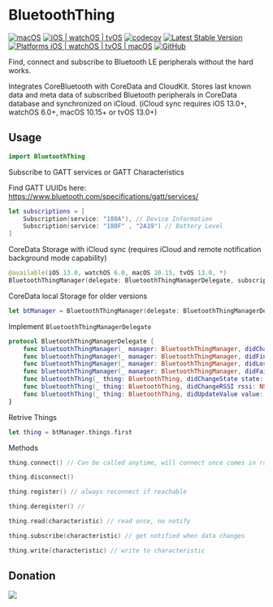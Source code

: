 # BluetoothThing
[![macOS](https://github.com/antoniokly/BluetoothThing/workflows/macOS/badge.svg)](https://github.com/antoniokly/BluetoothThing/actions)
[![iOS | watchOS | tvOS](https://github.com/antoniokly/BluetoothThing/workflows/iOS-watchOS-tvOS/badge.svg)](https://github.com/antoniokly/BluetoothThing/actions)
[![codecov](https://codecov.io/gh/antoniokly/BluetoothThing/branch/master/graph/badge.svg?token=3XY446W8S5)](https://codecov.io/gh/antoniokly/BluetoothThing)
[![Latest Stable Version](https://img.shields.io/github/v/tag/antoniokly/BluetoothThing?color=orange&label=Swift%20Package)](https://developer.apple.com/documentation/xcode/adding_package_dependencies_to_your_app)
[![Platforms iOS | watchOS | tvOS | macOS](https://img.shields.io/badge/platforms-iOS%2011.0%20%7C%20tvOS%2011.0%20%7C%20watchOS%207.4%20%7C%20macOS%2010.13-orange.svg)](https://developer.apple.com/documentation/swiftui)
[![GitHub](https://img.shields.io/github/license/antoniokly/HandySwiftUI?color=orange)](https://github.com/antoniokly/BluetoothThing/blob/master/LICENSE)

Find, connect and subscribe to Bluetooth LE peripherals without the hard works.

Integrates CoreBluetooth with CoreData and CloudKit. Stores last known data and meta data of subscribed Bluetooth peripherals in CoreData database and synchronized on iCloud. (iCloud sync requires iOS 13.0+, watchOS 6.0+, macOS 10.15+ or tvOS 13.0+)

## Usage

```swift
import BluetoothThing  
```

Subscribe to GATT services or GATT Characteristics

Find GATT UUIDs here: https://www.bluetooth.com/specifications/gatt/services/
```swift
let subscriptions = [
    Subscription(service: "180A"), // Device Information
    Subscription(service: "180F" , "2A19") // Battery Level
]
```

CoreData Storage with iCloud sync (requires iCloud and remote notification background mode capability)
```swift
@available(iOS 13.0, watchOS 6.0, macOS 10.15, tvOS 13.0, *)
BluetoothThingManager(delegate: BluetoothThingManagerDelegate, subscriptions: [Subscription], useCoreData: Bool, useCloudKit: Bool)
```

CoreData local Storage for older versions
```swift
let btManager = BluetoothThingManager(delegate: BluetoothThingManagerDelegate, subscriptions: [Subscription], useCoreData: Bool)
```

Implement `BluetoothThingManagerDelegate`
```swift
protocol BluetoothThingManagerDelegate {
    func bluetoothThingManager(_ manager: BluetoothThingManager, didChangeState state: BluetoothState)
    func bluetoothThingManager(_ manager: BluetoothThingManager, didFindThing thing: BluetoothThing, rssi: NSNumber)
    func bluetoothThingManager(_ manager: BluetoothThingManager, didLoseThing thing: BluetoothThing)
    func bluetoothThingManager(_ manager: BluetoothThingManager, didFailToConnect thing: BluetoothThing, error: Error?)
    func bluetoothThing(_ thing: BluetoothThing, didChangeState state: ConnectionState)
    func bluetoothThing(_ thing: BluetoothThing, didChangeRSSI rssi: NSNumber)
    func bluetoothThing(_ thing: BluetoothThing, didUpdateValue value: Data?, for characteristic: BTCharacteristic, subscription: BTSubscription?)
}
```

Retrive Things
```swift
let thing = btManager.things.first
```

Methods
```swift
thing.connect() // Can be called anytime, will connect once comes in range

thing.disconnect()

thing.register() // always reconnect if reachable

thing.deregister() //

thing.read(characteristic) // read once, no notify

thing.subscribe(characteristic) // get notified when data changes

thing.write(characteristic) // write to characteristic
```

## Donation

[![](https://www.paypalobjects.com/en_US/i/btn/btn_donateCC_LG.gif)](https://www.paypal.com/cgi-bin/webscr?cmd=_s-xclick&hosted_button_id=UXRR2S35YMCQC&source=url)
